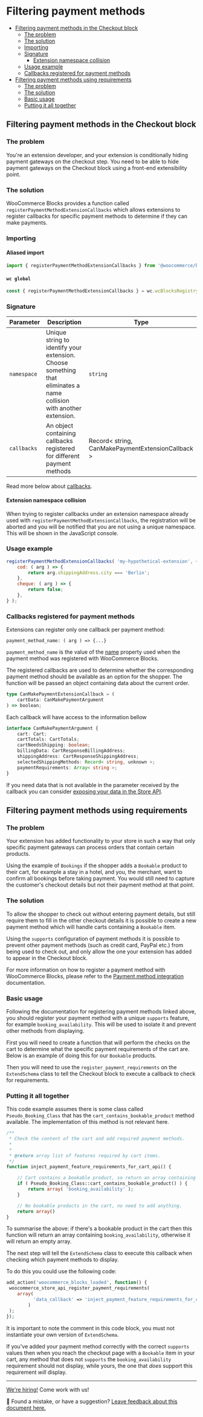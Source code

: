 # Filtering payment methods

-   [Filtering payment methods in the Checkout block](#filtering-payment-methods-in-the-checkout-block)
    -   [The problem](#the-problem)
    -   [The solution](#the-solution)
    -   [Importing](#importing)
    -   [Signature](#signature)
        -   [Extension namespace collision](#extension-namespace-collision)
    -   [Usage example](#usage-example)
    -   [Callbacks registered for payment methods](#callbacks-registered-for-payment-methods)
-   [Filtering payment methods using requirements](#filtering-payment-methods-using-requirements)
    -   [The problem](#the-problem-1)
    -   [The solution](#the-solution-1)
    -   [Basic usage](#basic-usage)
    -   [Putting it all together](#putting-it-all-together)

## Filtering payment methods in the Checkout block

### The problem

You're an extension developer, and your extension is conditionally hiding payment gateways on the checkout step. You need to be able to hide payment gateways on the Checkout block using a front-end extensibility point.

### The solution

WooCommerce Blocks provides a function called `registerPaymentMethodExtensionCallbacks` which allows extensions to register callbacks for specific payment methods to determine if they can make payments.

### Importing

#### Aliased import

```js
import { registerPaymentMethodExtensionCallbacks } from '@woocommerce/blocks-registry';
```

#### `wc global`

```js
const { registerPaymentMethodExtensionCallbacks } = wc.wcBlocksRegistry;
```

### Signature

| Parameter   | Description                                                                                                         | Type                                              |
| ----------- | ------------------------------------------------------------------------------------------------------------------- | ------------------------------------------------- |
| `namespace` | Unique string to identify your extension. Choose something that eliminates a name collision with another extension. | `string`                                          |
| `callbacks` | An object containing callbacks registered for different payment methods                                             | Record< string, CanMakePaymentExtensionCallback > |

Read more below about [callbacks](#callbacks-registered-for-payment-methods).

#### Extension namespace collision

When trying to register callbacks under an extension namespace already used with `registerPaymentMethodExtensionCallbacks`, the registration will be aborted and you will be notified that you are not using a unique namespace. This will be shown in the JavaScript console.

### Usage example

```js
registerPaymentMethodExtensionCallbacks( 'my-hypothetical-extension', {
	cod: ( arg ) => {
		return arg.shippingAddress.city === 'Berlin';
	},
	cheque: ( arg ) => {
		return false;
	},
} );
```

### Callbacks registered for payment methods

Extensions can register only one callback per payment method:

```text
payment_method_name: ( arg ) => {...}
```

`payment_method_name` is the value of the [name](payment-method-integration.md#name-required) property used when the payment method was registered with WooCommerce Blocks.

The registered callbacks are used to determine whether the corresponding payment method should be available as an option for the shopper. The function will be passed an object containing data about the current order.

```typescript
type CanMakePaymentExtensionCallback = (
	cartData: CanMakePaymentArgument
) => boolean;
```

Each callback will have access to the information bellow

```typescript
interface CanMakePaymentArgument {
	cart: Cart;
	cartTotals: CartTotals;
	cartNeedsShipping: boolean;
	billingData: CartResponseBillingAddress;
	shippingAddress: CartResponseShippingAddress;
	selectedShippingMethods: Record< string, unknown >;
	paymentRequirements: Array< string >;
}
```

If you need data that is not available in the parameter received by the callback you can consider [exposing your data in the Store API](extend-rest-api-add-data.md).

## Filtering payment methods using requirements

### The problem

Your extension has added functionality to your store in such a way that only specific payment gateways can process
orders that contain certain products.

Using the example of `Bookings` if the shopper adds a `Bookable` product to their cart, for example a stay in a hotel,
and you, the merchant, want to confirm all bookings before taking payment. You would still need to capture the customer's
checkout details but not their payment method at that point.

### The solution

To allow the shopper to check out without entering payment details, but still require them to fill in the other
checkout details it is possible to create a new payment method which will handle carts containing a `Bookable` item.

Using the `supports` configuration of payment methods it is possible to prevent other payment methods
(such as credit card, PayPal etc.) from being used to check out, and only allow the one your extension has added to
appear in the Checkout block.

For more information on how to register a payment method with WooCommerce Blocks, please refer to the
[Payment method integration](https://github.com/woocommerce/woocommerce-gutenberg-products-block/blob/trunk/docs/extensibility/payment-method-integration.md)
documentation.

### Basic usage

Following the documentation for registering payment methods linked above, you should register your payment method with a
unique `supports` feature, for example `booking_availability`. This will be used to isolate it and prevent other methods
from displaying.

First you will need to create a function that will perform the checks on the cart to determine what the specific payment
requirements of the cart are. Below is an example of doing this for our `Bookable` products.

Then you will need to use the `register_payment_requirements` on the `ExtendSchema` class to tell the Checkout block
to execute a callback to check for requirements.

### Putting it all together

This code example assumes there is some class called `Pseudo_Booking_Class` that has the `cart_contains_bookable_product`
method available. The implementation of this method is not relevant here.

```php
/**
 * Check the content of the cart and add required payment methods.
 *
 *
 * @return array list of features required by cart items.
 */
function inject_payment_feature_requirements_for_cart_api() {

	// Cart contains a bookable product, so return an array containing our requirement of booking_availability.
	if ( Pseudo_Booking_Class::cart_contains_bookable_product() ) {
		return array( 'booking_availability' );
	}

    // No bookable products in the cart, no need to add anything.
	return array()
}
```

To summarise the above: if there's a bookable product in the cart then this function will return an array containing
`booking_availability`, otherwise it will return an empty array.

The next step will tell the `ExtendSchema` class to execute this callback when checking which payment methods to display.

To do this you could use the following code:

```php
add_action('woocommerce_blocks_loaded', function() {
 woocommerce_store_api_register_payment_requirements(
   	array(
		  'data_callback' => 'inject_payment_feature_requirements_for_cart_api',
		)
 );
});
```

It is important to note the comment in this code block, you must not instantiate your own version of `ExtendSchema`.

If you've added your payment method correctly with the correct `supports` values then when you reach the checkout page
with a `Bookable` item in your cart, any method that does not `supports` the `booking_availability` requirement should
not display, while yours, the one that _does_ support this requirement _will_ display.

<!-- FEEDBACK -->

---

[We're hiring!](https://woocommerce.com/careers/) Come work with us!

🐞 Found a mistake, or have a suggestion? [Leave feedback about this document here.](https://github.com/woocommerce/woocommerce-gutenberg-products-block/issues/new?assignees=&labels=type%3A+documentation&template=--doc-feedback.md&title=Feedback%20on%20./docs/extensibility/filtering-payment-methods.md)

<!-- /FEEDBACK -->
